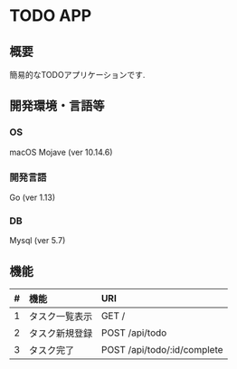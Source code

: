 # TODO APP
## 概要
簡易的なTODOアプリケーションです.

## 開発環境・言語等
### OS
macOS Mojave (ver 10.14.6)

### 開発言語
Go (ver 1.13)

### DB
Mysql (ver 5.7)

## 機能
|#|機能|URI|
|:---:|:---|:---|
|1|タスク一覧表示|GET /|
|2|タスク新規登録|POST /api/todo|
|3|タスク完了|POST /api/todo/:id/complete|